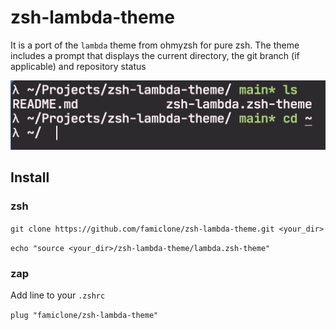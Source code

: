 # zsh-lambda-theme

It is a port of the `lambda` theme from ohmyzsh for pure zsh. The theme includes a prompt that displays the current directory, the git branch (if applicable) and repository status

![Preview](preview.png)

## Install
### zsh
`git clone https://github.com/famiclone/zsh-lambda-theme.git <your_dir>`

`echo "source <your_dir>/zsh-lambda-theme/lambda.zsh-theme"`

### zap
Add line to your `.zshrc`


`plug "famiclone/zsh-lambda-theme"`
